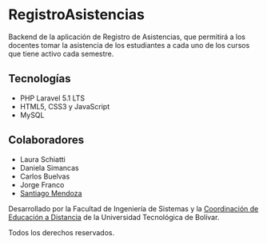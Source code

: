 # RegistroAsistencias
Backend de la aplicación de Registro de Asistencias, que permitirá a los docentes tomar la asistencia de los estudiantes a cada uno de los cursos que tiene activo cada semestre.

## Tecnologías

- PHP Laravel 5.1 LTS
- HTML5, CSS3 y JavaScript
- MySQL

## Colaboradores

- Laura Schiatti
- Daniela Simancas
- Carlos Buelvas
- Jorge Franco
- [Santiago Mendoza](http://www.santiagomendoza.org)

Desarrollado por la Facultad de Ingeniería de Sistemas y la [Coordinación de Educación a Distancia](http://www.utbvirtual.edu.co)  de la Universidad Tecnológica de Bolívar.

Todos los derechos reservados.

  
